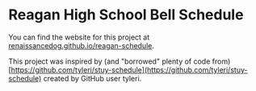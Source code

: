 # Reagan High School Bell Schedule

You can find the website for this project at
[renaissancedog.github.io/reagan-schedule](https://renaissancedog.github.io/reagan-schedule).

This project was inspired by (and "borrowed" plenty of code from) [https://github.com/tyleri/stuy-schedule](https://github.com/tyleri/stuy-schedule) created by GitHub user tyleri.
